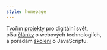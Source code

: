 ```yaml
---
style: homepage
---
```


Tvořím [projekty](/projekty/) pro&nbsp;digitální svět,<br>píšu [články](/blog/) o&nbsp;webových technologiích,<br>a pořádám [školení](/skoleni/) o&nbsp;JavaScriptu.